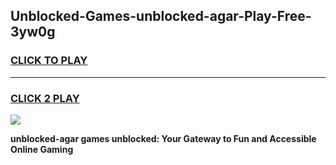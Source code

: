 
## Unblocked-Games-unblocked-agar-Play-Free-3yw0g
<h3>
<a href="https://premium76.site?title=unblocked-agar&ref=23A">CLICK TO PLAY</a></h3>
<hr>

<h3>
<a href="https://premium76.site?title=unblocked-agar&ref=23A">CLICK 2 PLAY</a>
  
</h3>

<a href="https://premium76.site?title=unblocked-agar&ref=23A"><img src="https://clearcache.store/games.png"></a>


**unblocked-agar games unblocked: Your Gateway to Fun and Accessible Online Gaming**

